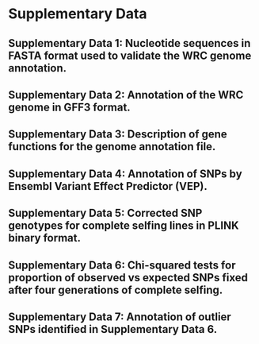 # Supplementary Data
## Supplementary Data 1: Nucleotide sequences in FASTA format used to validate the WRC genome annotation.
## Supplementary Data 2: Annotation of the WRC genome in GFF3 format.
## Supplementary Data 3: Description of gene functions for the genome annotation file.
## Supplementary Data 4: Annotation of SNPs by Ensembl Variant Effect Predictor (VEP).
## Supplementary Data 5: Corrected SNP genotypes for complete selfing lines in PLINK binary format.
## Supplementary Data 6: Chi-squared tests for proportion of observed vs expected SNPs fixed after four generations of complete selfing.
## Supplementary Data 7: Annotation of outlier SNPs identified in Supplementary Data 6.
